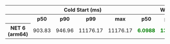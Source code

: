 <table class="table-bordered"><tr><th colspan="1" style="horizontal-align : middle;text-align:center;"></th><th colspan="4" style="horizontal-align : middle;text-align:center;">Cold Start (ms)</th><th colspan="4" style="horizontal-align : middle;text-align:center;">Warm Start (ms)</th></tr> <tr><th></th><th scope="col">p50</th><th scope="col">p90</th><th scope="col">p99</th><th scope="col">max</th><th scope="col">p50</th><th scope="col">p90</th><th scope="col">p99</th><th scope="col">max</th> </tr><tr><th>NET 6 (arm64)</th><td>903.83</td><td>946.96</td><td>11176.17</td><td>11176.17</td><td><b style="color: green">6.0988</b></td><td><b style="color: green">13.663</b></td><td><b style="color: green">34.5784</b></td><td>59.14</td></tr></table>